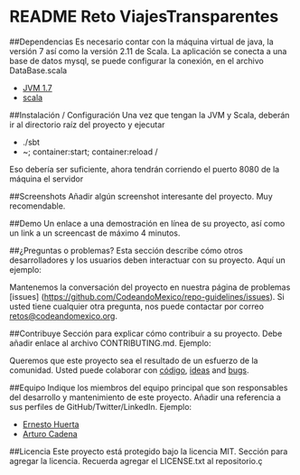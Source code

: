 README Reto ViajesTransparentes
============

##Dependencias
Es necesario contar con la máquina virtual de java, la versión 7 así como la versión 2.11 de Scala.
La aplicación se conecta a una base de datos mysql, se puede configurar la conexión, en el archivo DataBase.scala

- [JVM 1.7](http://www.oracle.com/technetwork/java/javase/downloads/java-se-jre-7-download-432155.html)
- [scala](http://www.scala-lang.org/download/)

##Instalación / Configuración 
Una vez que tengan la JVM y Scala, deberán ir al directorio raíz del proyecto y ejecutar

- ./sbt
- ~; container:start; container:reload /

Eso debería ser suficiente, ahora tendrán corriendo el puerto 8080 de la máquina el servidor

##Screenshots
Añadir algún screenshot interesante del proyecto. Muy recomendable.

##Demo
Un enlace a una demostración en línea de su proyecto, así como un link a un screencast de máximo 4 minutos.

##¿Preguntas o problemas? 
Esta sección describe cómo otros desarrolladores y los usuarios deben interactuar con su proyecto. Aquí un ejemplo:

Mantenemos la conversación del proyecto en nuestra página de problemas [issues] (https://github.com/CodeandoMexico/repo-guidelines/issues). Si usted tiene cualquier otra pregunta, nos puede contactar por correo <retos@codeandomexico.org>.

##Contribuye
Sección para explicar cómo contribuir a su proyecto. Debe añadir enlace al archivo CONTRIBUTING.md. Ejemplo:

Queremos que este proyecto sea el resultado de un esfuerzo de la comunidad. Usted puede colaborar con [código](https://github.com/CodeandoMexico/repo-guidelines/pulls), [ideas](https://github.com/CodeandoMexico/repo-guidelines/issues) and [bugs](https://github.com/CodeandoMexico/repo-guidelines/issues).

##Equipo
Indique los miembros del equipo principal que son responsables del desarrollo y mantenimiento de este proyecto. Añadir una referencia a sus perfiles de GitHub/Twitter/LinkedIn. Ejemplo:

- [Ernesto Huerta](https://github.com/netoho)
- [Arturo Cadena](https://twitter.com/arturo2cadena)


##Licencia
Este proyecto está protegido bajo la licencia MIT.
Sección para agregar la licencia. Recuerda agregar el LICENSE.txt al repositorio.ç
